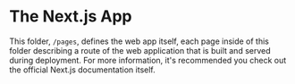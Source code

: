 # The Next.js App

This folder, `/pages`, defines the web app itself, each page inside of this folder describing a route of the web application that is built and served during deployment. For more information, it's recommended you check out the official Next.js documentation itself.
